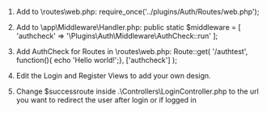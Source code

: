 1) Add to \routes\web.php:
    require_once('../plugins/Auth/Routes/web.php');

2) Add to \app\Middleware\Handler.php:
    public static $middleware = [
            'authcheck' => '\Plugins\Auth\Middleware\AuthCheck::run'
    ];

3) Add AuthCheck for Routes in \routes\web.php:
    Route::get(
        '/authtest',
        function(){ echo 'Hello world!';},
        ['authcheck']
        );

4) Edit the Login and Register Views to add your own design.

5) Change $successroute inside .\Controllers\LoginController.php to the url you want to redirect the user after login or if logged in